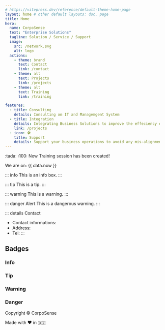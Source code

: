```yaml
---
# https://vitepress.dev/reference/default-theme-home-page
layout: home # other default layouts: doc, page
title: Home
hero:
  name: CorpoSense
  text: "Enterprise Solutions"
  tagline: Solution / Service / Support
  image:
    src: /network.svg
    alt: logo
  actions:
    - theme: brand
      text: Contact
      link: /contact
    - theme: alt
      text: Projects
      link: /projects
    - theme: alt
      text: Training
      link: /training

features:
  - title: Consulting
    details: Consulting on IT and Managemgent System
  - title: Integration
    details: Integrating Business Solutions to improve the effeciency of your performance
    link: /projects
  - icon: 🛠️
    title: Support
    details: Support your business operations to avoid any mis-alignment with the pre-defined goals.
---
```

<script setup>
import { useData } from 'vitepress'
import { useSidebar } from 'vitepress/theme'
import { data } from '/info.data.ts'

const { hasSidebar } = useSidebar()
const { page } = useData()
</script>


<!-- <h1 v-if="hasSidebar">{{ page.title }}</h1> -->
<CSButton text="Read more..." />
:tada: :100: New Training session has been created!

We are on: {{ data.now }}

::: info
This is an info box.
:::

::: tip
This is a tip.
:::

::: warning
This is a warning.
:::

::: danger Alert
This is a dangerous warning.
:::

::: details Contact
- Contact informations:
- Address: 
- Tel:
:::

## Badges

### Info <Badge type="info" text="default" />
### Tip <Badge type="tip" text="^1.9.0" />
### Warning <Badge type="warning" text="beta" />
### Danger <Badge type="danger" text="caution" />

Copyright &copy; CorpoSense

Made with :heart: in :algeria:

<style>
:root {
  /* --vp-home-hero-name-color: var(--vp-c-brand-1); */
  /* --vp-home-hero-name-color: red; */

  /* Gradient color */
  --vp-home-hero-name-color: transparent;
  /* --vp-home-hero-name-background: -webkit-linear-gradient(120deg, #bd34fe, #41d1ff); */
  --vp-home-hero-name-background: -webkit-linear-gradient(120deg, red, darkRed);

  /* Custom badges colors */
  --vp-badge-info-border: transparent;
  --vp-badge-info-text: var(--vp-c-text-2);
  --vp-badge-info-bg: var(--vp-c-default-soft);

  --vp-badge-tip-border: transparent;
  --vp-badge-tip-text: var(--vp-c-brand-1);
  --vp-badge-tip-bg: var(--vp-c-brand-soft);

  --vp-badge-warning-border: transparent;
  --vp-badge-warning-text: var(--vp-c-warning-1);
  --vp-badge-warning-bg: var(--vp-c-warning-soft);

  --vp-badge-danger-border: transparent;
  --vp-badge-danger-text: var(--vp-c-danger-1);
  --vp-badge-danger-bg: var(--vp-c-danger-soft);
}

.clip {
  font-size: 120%
}
</style>